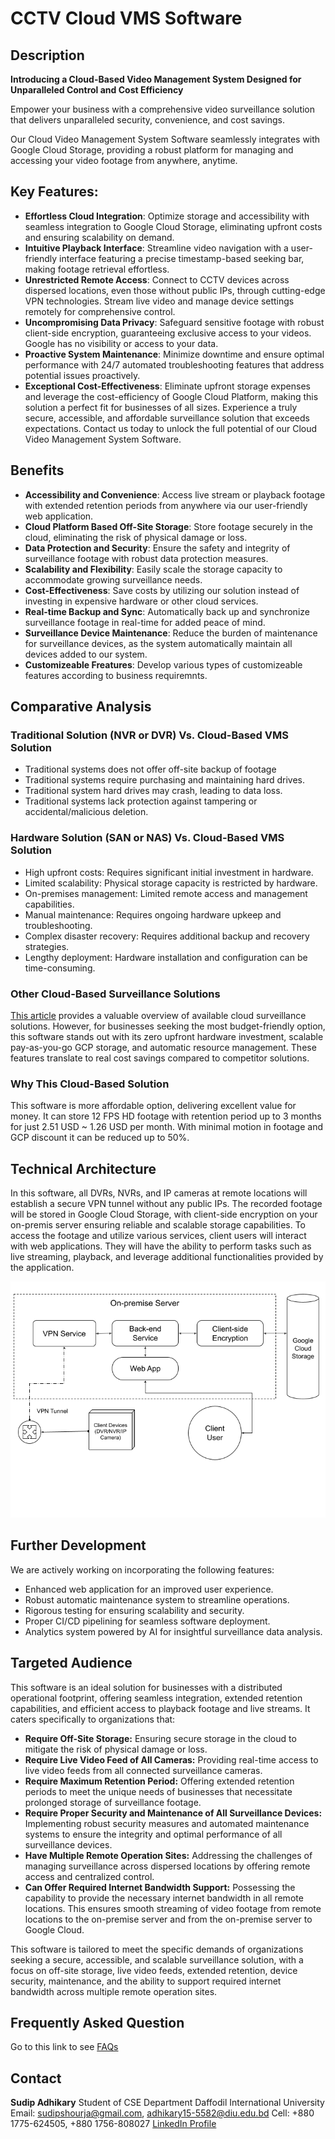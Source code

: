 # CCTV Cloud VMS Software

## Description
**Introducing a Cloud-Based Video Management System Designed for Unparalleled Control and Cost Efficiency**

Empower your business with a comprehensive video surveillance solution that delivers unparalleled security, convenience, and cost savings.

Our Cloud Video Management System Software seamlessly integrates with Google Cloud Storage, providing a robust platform for managing and accessing your video footage from anywhere, anytime.

## Key Features:
 - **Effortless Cloud Integration**: Optimize storage and accessibility with seamless integration to Google Cloud Storage, eliminating upfront costs and ensuring scalability on demand.
 - **Intuitive Playback Interface**: Streamline video navigation with a user-friendly interface featuring a precise timestamp-based seeking bar, making footage retrieval effortless.
 - **Unrestricted Remote Access**: Connect to CCTV devices across dispersed locations, even those without public IPs, through cutting-edge VPN technologies. Stream live video and manage device settings remotely for comprehensive control.
 - **Uncompromising Data Privacy**: Safeguard sensitive footage with robust client-side encryption, guaranteeing exclusive access to your videos. Google has no visibility or access to your data.
 - **Proactive System Maintenance**: Minimize downtime and ensure optimal performance with 24/7 automated troubleshooting features that address potential issues proactively.
 - **Exceptional Cost-Effectiveness**: Eliminate upfront storage expenses and leverage the cost-efficiency of Google Cloud Platform, making this solution a perfect fit for businesses of all sizes.
Experience a truly secure, accessible, and affordable surveillance solution that exceeds expectations. Contact us today to unlock the full potential of our Cloud Video Management System Software.

## Benefits
- **Accessibility and Convenience**: Access live stream or playback footage with extended retention periods from anywhere via our user-friendly web application.
- **Cloud Platform Based Off-Site Storage**: Store footage securely in the cloud, eliminating the risk of physical damage or loss.
- **Data Protection and Security**: Ensure the safety and integrity of surveillance footage with robust data protection measures.
- **Scalability and Flexibility**: Easily scale the storage capacity to accommodate growing surveillance needs.
- **Cost-Effectiveness**: Save costs by utilizing our solution instead of investing in expensive hardware or other cloud services.
- **Real-time Backup and Sync**: Automatically back up and synchronize surveillance footage in real-time for added peace of mind.
- **Surveillance Device Maintenance**: Reduce the burden of maintenance for surveillance devices, as the system automatically maintain all devices added to our system.
- **Customizeable Freatures**: Develop various types of customizeable features according to business requiremnts.

## Comparative Analysis
### Traditional Solution (NVR or DVR) Vs. Cloud-Based VMS Solution
- Traditional systems does not offer off-site backup of footage
- Traditional systems require purchasing and maintaining hard drives.
- Traditional system hard drives may crash, leading to data loss.
- Traditional systems lack protection against tampering or accidental/malicious deletion.

### Hardware Solution (SAN or NAS) Vs. Cloud-Based VMS Solution
 - High upfront costs: Requires significant initial investment in hardware.
 - Limited scalability: Physical storage capacity is restricted by hardware.
 - On-premises management: Limited remote access and management capabilities.
 - Manual maintenance: Requires ongoing hardware upkeep and troubleshooting.
 - Complex disaster recovery: Requires additional backup and recovery strategies.
 - Lengthy deployment: Hardware installation and configuration can be time-consuming.

### Other Cloud-Based Surveillance Solutions
[This article](https://solink.com/resources/cloud-based-video-surveillance-systems/) provides a valuable overview of available cloud surveillance solutions. However, for businesses seeking the most budget-friendly option, this software stands out with its zero upfront hardware investment, scalable pay-as-you-go GCP storage, and automatic resource management. These features translate to real cost savings compared to competitor solutions.

### Why This Cloud-Based Solution
This software is more affordable option, delivering excellent value for money. It can store 12 FPS HD footage with retention period up to 3 months for just 2.51 USD ~ 1.26 USD per month. With minimal motion in footage and GCP discount it can be reduced up to 50%.

## Technical Architecture
In this software, all DVRs, NVRs, and IP cameras at remote locations will establish a secure VPN tunnel without any public IPs. The recorded footage will be stored in Google Cloud Storage, with client-side encryption on your on-premis server ensuring reliable and scalable storage capabilities. To access the footage and utilize various services, client users will interact with web applications. They will have the ability to perform tasks such as live streaming, playback, and leverage additional functionalities provided by the application.

![Technical Architecture](architecture.png)

## Further Development
We are actively working on incorporating the following features:
- Enhanced web application for an improved user experience.
- Robust automatic maintenance system to streamline operations.
- Rigorous testing for ensuring scalability and security.
- Proper CI/CD pipelining for seamless software deployment.
- Analytics system powered by AI for insightful surveillance data analysis.

## Targeted Audience
This software is an ideal solution for businesses with a distributed operational footprint, offering seamless integration, extended retention capabilities, and efficient access to playback footage and live streams. It caters specifically to organizations that:

- **Require Off-Site Storage:** Ensuring secure storage in the cloud to mitigate the risk of physical damage or loss.
- **Require Live Video Feed of All Cameras:** Providing real-time access to live video feeds from all connected surveillance cameras.
- **Require Maximum Retention Period:** Offering extended retention periods to meet the unique needs of businesses that necessitate prolonged storage of surveillance footage.
- **Require Proper Security and Maintenance of All Surveillance Devices:** Implementing robust security measures and automated maintenance systems to ensure the integrity and optimal performance of all surveillance devices.
- **Have Multiple Remote Operation Sites:** Addressing the challenges of managing surveillance across dispersed locations by offering remote access and centralized control.
- **Can Offer Required Internet Bandwidth Support:** Possessing the capability to provide the necessary internet bandwidth in all remote locations. This ensures smooth streaming of video footage from remote locations to the on-premise server and from the on-premise server to Google Cloud.

This software is tailored to meet the specific demands of organizations seeking a secure, accessible, and scalable surveillance solution, with a focus on off-site storage, live video feeds, extended retention, device security, maintenance, and the ability to support required internet bandwidth across multiple remote operation sites.

## Frequently Asked Question
Go to this link to see [FAQs](FAQs.md)

## Contact
**Sudip Adhikary**
Student of CSE Department
Daffodil International University
Email: sudipshourja@gmail.com, adhikary15-5582@diu.edu.bd
Cell: +880 1775-624505, +880 1756-808027
[LinkedIn Profile](https://www.linkedin.com/in/sudipshourja/)
